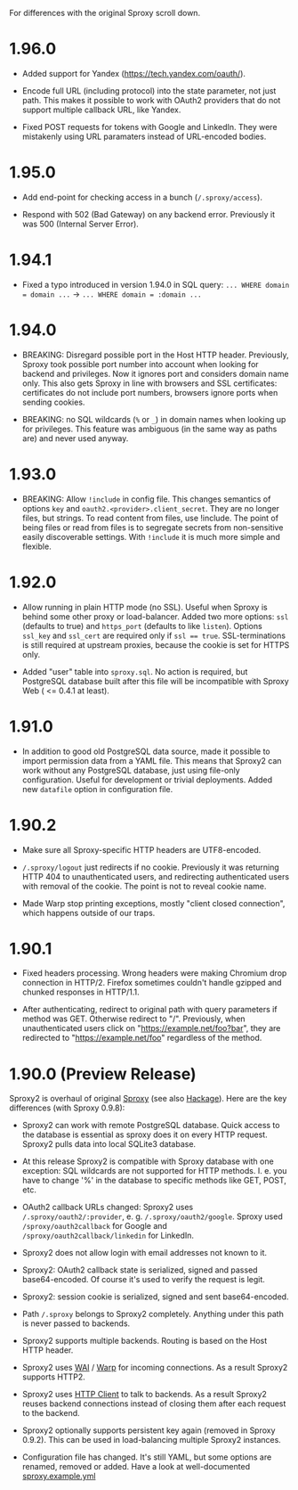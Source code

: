 For differences with the original Sproxy scroll down.

1.96.0
======

  * Added support for Yandex (https://tech.yandex.com/oauth/).

  * Encode full URL (including protocol) into the state parameter,
    not just path.  This makes it possible to work with OAuth2 providers
    that do not support multiple callback URL, like Yandex.

  * Fixed POST requests for tokens with Google and LinkedIn. They
    were mistakenly using URL paramaters instead of URL-encoded bodies.


1.95.0
======

  * Add end-point for checking access in a bunch (`/.sproxy/access`).

  * Respond with 502 (Bad Gateway) on any backend error.
    Previously it was 500 (Internal Server Error).


1.94.1
======

  * Fixed a typo introduced in version 1.94.0 in SQL query:
    `... WHERE domain = domain ...` -> `... WHERE domain = :domain ...`


1.94.0
======

  * BREAKING: Disregard possible port in the Host HTTP header.
    Previously, Sproxy took possible port number into account when
    looking for backend and privileges. Now it ignores port and considers
    domain name only.  This also gets Sproxy in line with browsers and SSL
    certificates: certificates do not include port numbers, browsers ignore
    ports when sending cookies.

  * BREAKING: no SQL wildcards (`%` or `_`) in domain names when looking up
    for privileges.  This feature was ambiguous (in the same way as paths are)
    and never used anyway.


1.93.0
======

  * BREAKING: Allow `!include` in config file.
    This changes semantics of options `key` and `oauth2.<provider>.client_secret`.
    They are no longer files, but strings.  To read content from files, use
    !include.  The point of being files or read from files is to segregate secrets
    from non-sensitive easily discoverable settings.  With `!include` it is much more
    simple and flexible.


1.92.0
======

  * Allow running in plain HTTP mode (no SSL). Useful when Sproxy is behind some
    other proxy or load-balancer. Added two more options: `ssl` (defaults to true)
    and `https_port` (defaults to like `listen`). Options `ssl_key` and `ssl_cert`
    are required only if `ssl == true`. SSL-terminations is still required at upstream
    proxies, because the cookie is set for HTTPS only.

  * Added "user" table into `sproxy.sql`. No action is required, but PostgreSQL database
    built after this file will be incompatible with Sproxy Web ( <= 0.4.1 at least).


1.91.0
======

  * In addition to good old PostgreSQL data source, made it possible
    to import permission data from a YAML file. This means that Sproxy2
    can work without any PostgreSQL database, just using file-only configuration.
    Useful for development or trivial deployments. Added new `datafile` option
    in configuration file.


1.90.2
======

  * Make sure all Sproxy-specific HTTP headers are UTF8-encoded.

  * `/.sproxy/logout` just redirects if no cookie. Previously
    it was returning HTTP 404 to unauthenticated users, and redirecting
    authenticated users with removal of the cookie. The point is not to
    reveal cookie name.

  * Made Warp stop printing exceptions, mostly "client closed connection",
    which happens outside of our traps.


1.90.1
======

  * Fixed headers processing. Wrong headers were making Chromium drop connection in HTTP/2.
    Firefox sometimes couldn't handle gzipped and chunked responses in HTTP/1.1.

  * After authenticating, redirect to original path with query parameters if
    method was GET.  Otherwise redirect to "/". Previously, when unauthenticated
    users click on "https://example.net/foo?bar", they are redirected to
    "https://example.net/foo" regardless of the method.



1.90.0 (Preview Release)
========================

Sproxy2 is overhaul of original [Sproxy](https://github.com/zalora/sproxy)
(see also [Hackage](https://hackage.haskell.org/package/sproxy)).
Here are the key differences (with Sproxy 0.9.8):

  * Sproxy2 can work with remote PostgreSQL database. Quick access to the database is essential
    as sproxy does it on every HTTP request. Sproxy2 pulls data into local SQLite3 database.

  * At this release Sproxy2 is compatible with Sproxy database with one exception:
    SQL wildcards are not supported for HTTP methods. I. e. you have to change '%' in
    the database to specific methods like GET, POST, etc.

  * OAuth2 callback URLs changed: Sproxy2 uses `/.sproxy/oauth2/:provider`,
    e. g. `/.sproxy/oauth2/google`. Sproxy used `/sproxy/oauth2callback` for Google
    and `/sproxy/oauth2callback/linkedin` for LinkedIn.

  * Sproxy2 does not allow login with email addresses not known to it.

  * Sproxy2: OAuth2 callback state is serialized, signed and passed base64-encoded.
    Of course it's used to verify the request is legit.

  * Sproxy2: session cookie is serialized, signed and sent base64-encoded.

  * Path `/.sproxy` belongs to Sproxy2 completely. Anything under this path is never passed to backends.

  * Sproxy2 supports multiple backends. Routing is based on the Host HTTP header.

  * Sproxy2 uses [WAI](https://hackage.haskell.org/package/wai) / [Warp](https://hackage.haskell.org/package/warp)
    for incoming connections. As a result Sproxy2 supports HTTP2.

  * Sproxy2 uses [HTTP Client](https://hackage.haskell.org/package/http-client) to talk to backends.
    As a result Sproxy2 reuses backend connections instead of closing them after each request to the backend.

  * Sproxy2 optionally supports persistent key again (removed in Sproxy 0.9.2).
    This can be used in load-balancing multiple Sproxy2 instances.

  * Configuration file has changed. It's still YAML, but some options are renamed, removed or added.
    Have a look at well-documented [sproxy.example.yml](./sproxy.example.yml)

